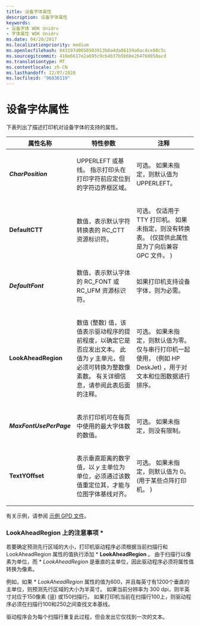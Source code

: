 ```yaml
---
title: 设备字体属性
description: 设备字体属性
keywords:
- 设备字体 WDK Unidrv
- 字体属性 WDK Unidrv
ms.date: 04/20/2017
ms.localizationpriority: medium
ms.openlocfilehash: 843197d0658503913b8a4da86159a0ac4ce80c5c
ms.sourcegitcommit: 418e6617e2a695c9cb4b37b5b60e264760858acd
ms.translationtype: MT
ms.contentlocale: zh-CN
ms.lasthandoff: 12/07/2020
ms.locfileid: "96836119"
---
```

# <a name="attributes-for-device-fonts"></a>设备字体属性





下表列出了描述打印机对设备字体的支持的属性。

<table>
<colgroup>
<col width="33%" />
<col width="33%" />
<col width="33%" />
</colgroup>
<thead>
<tr class="header">
<th>属性名称</th>
<th>特性参数</th>
<th>注释</th>
</tr>
</thead>
<tbody>
<tr class="odd">
<td><p><strong><em>CharPosition</strong></p></td>
<td><p>UPPERLEFT 或基线。 指示打印头在打印字符前应定位到的字符边界框区域。</p></td>
<td><p>可选。 如果未指定，则默认值为 UPPERLEFT。</p></td>
</tr>
<tr class="even">
<td><p><strong></em>DefaultCTT</strong></p></td>
<td><p>数值，表示默认字符转换表的 RC_CTT 资源标识符。</p></td>
<td><p></p>
可选。 仅适用于 TTY 打印机。
如果未指定，则没有转换表。  (仅提供此属性是为了向后兼容 GPC 文件。 ) </td>
</tr>
<tr class="odd">
<td><p><strong><em>DefaultFont</strong></p></td>
<td><p>数值，表示默认字体的 RC_FONT 或 RC_UFM 资源标识符。</p></td>
<td><p>如果打印机支持设备字体，则为必需。</p></td>
</tr>
<tr class="even">
<td><p><strong></em>LookAheadRegion</strong></p></td>
<td><p>数值 (整数) 值，该值表示驱动程序的提前程度，以确定它是否应发出文本。 此值为 <em>y</em> 主单元，但必须可转换为整数像素数。 有关详细信息，请参阅此表后面的注释。</p></td>
<td><p>可选。 如果未指定，则默认值为零。 仅与串行打印机一起使用， (例如 HP DeskJet) ，用于对文本和位图数据进行排序。</p></td>
</tr>
<tr class="odd">
<td><p><strong><em>MaxFontUsePerPage</strong></p></td>
<td><p>表示打印机可在每页中使用的最大字体数的数值。</p></td>
<td><p>可选。 如果未指定，则没有限制。</p></td>
</tr>
<tr class="even">
<td><p><strong></em>TextYOffset</strong></p></td>
<td><p>表示垂直距离的数字值，以 <em>y</em> 主单位为单位，必须通过该数值重定位其，才能与位图字体基线对齐。</p></td>
<td><p>可选。 如果未指定，则默认值为 0。  (用于某些点阵打印机。 ) </p></td>
</tr>
</tbody>
</table>

 

有关示例，请参阅 [示例 GPD 文件](sample-gpd-files.md)。

### <a name="note-on-lookaheadregion"></a><a href="" id="note-on--lookaheadregion"></a>LookAheadRegion 上的注意事项 \*

若要确定预测先行区域的大小，打印机驱动程序必须根据当前扫描行和 LookAheadRegion 属性的值执行添加 \* **LookAheadRegion** 。 由于扫描行以像素为单位，而 \* *_LookAheadRegion_* 是垂直的主单位，因此驱动程序必须将属性值转换为像素。

例如，如果 \* *_LookAheadRegion_* 属性的值为600，并且每英寸有1200个垂直的主单位，则预测先行区域的大小为半英寸。 如果当前分辨率为 300 dpi，则半英寸对应于150像素 (竖) 或150扫描行。 如果打印机当前在扫描行100上，则驱动程序必须在扫描行100和250之间查找文本基线。

驱动程序会为每个扫描行重复此过程，但会发出它仅找到一次的文本。

 

 




